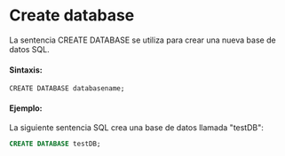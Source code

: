 # Create database

La sentencia CREATE DATABASE se utiliza para crear una nueva base de datos SQL.

#### Sintaxis:

```ssh
CREATE DATABASE databasename;
```

#### Ejemplo:

La siguiente sentencia SQL crea una base de datos llamada "testDB":

```sql
CREATE DATABASE testDB;
```